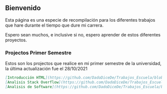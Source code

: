 ## Bienvenido

Esta página es una especie de recompilación para los diferentes trabajos que hare durante el tiempo que dure mi carrera.

Espero sean muchos, e inclusive si no, espero aprender de estos diferentes proyectos.

### Projectos Primer Semestre

Estos son los projectos que realice en mi primer semestre de la universidad, la última actualización fue el 28/10/2021 

```markdown
[Introducción HTML](https://github.com/DadoDiceDe/Trabajos_Escuela/blob/main/Tarea%202_HTML_Diego.html/) Creado originalmente para la clase de Introducción a Ingeniería en Sistemas Computacionales. Este documento HTML es una página que me introduce.
[Analisis Stack Overflow](https://github.com/DadoDiceDe/Trabajos_Escuela/blob/main/Practica%201_Stack_Overlow_Diego.pdf) Este projecto es un archivo pdf en el cual di mi analisis sobre el estudio de Stack Overflow del año 2021.
[Analisis de Software](https://github.com/DadoDiceDe/Trabajos_Escuela/blob/main/Tarea%204_Software%20Favorito_Diego.pdf) Este projecto fue uno que yo encontre realmente interesante; el punto del projecto era investigar la historia y la forma en que funcionan diferentes sistemas que nosotros disfrutamos personalmente.
```
